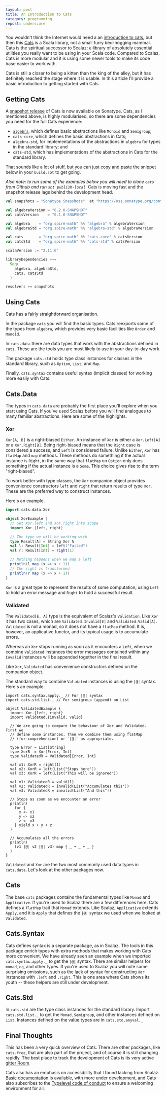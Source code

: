 ```yaml
---
layout: post
title: An Introduction to Cats
category: programming
repost: underscore
---
```


You wouldn't think the Internet would need a an [introduction to cats][cat-neuron], but then this [Cats][cats] is a Scala library, not a small furry bed-hogging mammal. Cats is the spiritual successor to Scalaz: a library of absolutely essential utilities you really want to be using in your Scala code. Compared to Scalaz, Cats is more modular and it is using some newer tools to make its code base easier to work with.

Cats is still a closer to being a kitten than the king of the alley, but it has definitely reached the stage where it is usable. In this article I'll provide a basic introduction to getting started with Cats.

<!-- more -->

## Getting Cats

A [snapshot release][cats-sonatype] of Cats is now available on Sonatype. Cats, as I mentioned above, is highly modularised, so there are some dependencies you need for the full Cats experience:

- [`algebra`][algebra], which defines basic abstractions like `Monoid` and `Semigroup`;
- `cats-core`, which defines the basic abstractions in Cats;
- `algebra-std`, for implementations of the abstractions in `algebra` for types in the standard library; and
- `cats-std`, which has implementations of the abstractions in Cats for the standard library.

That sounds like a lot of stuff, but you can just copy and paste the snippet below in your `build.sbt` to get going.

*Also note: to run some of the examples below you will need to clone `cats` from Github and run `sbt publish-local`.* Cats is moving fast and the snapshot release lags behind the development head.

~~~ scala
val snapshots = "Sonatype Snapshots"  at "https://oss.sonatype.org/content/repositories/snapshots"

val algebraVersion = "0.2.0-SNAPSHOT"
val catsVersion    = "0.1.0-SNAPSHOT"

val algebra    = "org.spire-math" %% "algebra" % algebraVersion
val algebraStd = "org.spire-math" %% "algebra-std" % algebraVersion

val cats       = "org.spire-math" %% "cats-core" % catsVersion
val catsStd    = "org.spire-math" %% "cats-std" % catsVersion

scalaVersion := "2.11.6"

libraryDependencies ++=
  Seq(
    algebra, algebraStd,
    cats, catsStd
  )

resolvers += snapshots
~~~ 

## Using Cats

Cats has a fairly straightforward organisation.

In the package `cats` you will find the basic types. Cats reexports some of the types from `algebra`, which provides very basic facilities like `Order` and `Monoid`.

In `cats.data` there are data types that work with the abstractions defined in `cats`. These are the tools you are most likely to use in your day-to-day work.

The package `cats.std` holds type class instances for classes in the standard library, such as `Option`, `List`, and `Map`.

Finally, `cats.syntax` contains useful syntax (implicit classes) for working more easily with Cats.

## Cats.Data

The types in `cats.data` are probably the first place you'll explore when you start using Cats. If you've used Scalaz before you will find analogues to many familiar abstractions. Here are some of the highlights.

### Xor

`Xor[A, B]` is a right-biased `Either`. An instance of `Xor` is either a `Xor.Left[A]` or a `Xor.Right[B]`.  Being right-biased means that the `Right` case is considered a success, and `Left` is considered failure. Unlike `Either`, `Xor` has `flatMap` and `map` methods. These methods do something if the actual instance is `Right`, in the same way that `flatMap` on `Option` only does something if the actual instance is a `Some`. This choice gives rise to the term "right-biased".

To work better with type classes, the `Xor` companion object provides convenience constructors `left` and  `right` that return results of type `Xor`. These are the preferred way to construct instances.

Here's an example.

~~~ scala
import cats.data.Xor

object XorExample {
  // Get Xor.left and Xor.right into scope
  import Xor.{left, right}

  // The type we will be working with
  type Result[A] = String Xor A
  val l: Result[Int] = left("Failed")
  val r: Result[Int] = right(1)

  // Nothing happens when we map a left
  println(l map (x => x + 1))
  // The right is transformed
  println(r map (x => x + 1))
}
~~~

`Xor` is a great type to represent the results of some computation, using `Left` to hold an error message and `Right` to hold a successful result.

### Validated

The `Validated[E, A]` type is the equivalent of Scalaz's `Validation`. Like `Xor` it has two cases, which are `Validated.Invalid[E]` and `Validated.Valid[A]`. `Validated` is not a monad, so it does not have a `flatMap` method. It is, however, an applicative functor, and its typical usage is to accumulate errors. 

Whereas an `Xor` stops running as soon as it encounters a `Left`, when we combine `Validated` instances the error messages contained within any `Invalid` instances will be appended together in the final result.

Like `Xor`, `Validated` has convenience constructors defined on the companion object.

The standard way to combine `Validated` instances is using the `|@|` syntax. Here's an example.

~~~ scalated, Xor}
import cats.syntax.apply._ // For |@| syntax
import cats.std.list._ // For semigroup (append) on List

object ValidatedExample {
  import Xor.{left, right}
  import Validated.{invalid, valid}

  // We are going to compare the behaviour of Xor and Validated.  First we
  // define some instances. Then we combine them using flatMap
  // (for-comprehension) or `|@|` as appropriate.

  type Error = List[String]
  type XorR  = Xor[Error, Int]
  type ValidatedR = Validated[Error, Int]

  val x1: XorR = right(1)
  val x2: XorR = left(List("Stops here"))
  val x3: XorR = left(List("This will be ignored"))

  val v1: ValidatedR = valid(1)
  val v2: ValidatedR = invalid(List("Accumulates this"))
  val v3: ValidatedR = invalid(List("And this"))

  // Stops as soon as we encounter an error
  println(
    for {
      x <- x1
      y <- x2
      z <- x3
    } yield x + y + z
  )

  // Accumulates all the errors
  println(
    (v1 |@| v2 |@| v3) map { _ + _ + _ }
  )
}
~~~

`Validated` and `Xor` are the two most commonly used data types in `cats.data`. Let's look at the other packages now.

## Cats

The base `cats` packages contains the fundamental types like `Monad` and `Applicative`. If you're used to Scalaz there are a few differences here. Cats defines a `FlatMap` trait that `Monad` extends. Like Scalaz, `Applicative` extends `Apply`, and it is `Apply` that defines the `|@|` syntax we used when we looked at `Validated`. 

## Cats.Syntax

Cats defines syntax is a separate package, as in Scalaz. The tools in this package enrich types with extra methods that makes working with Cats more convenient. We have already seen an example when we imported `cats.syntax.apply._` to get the `|@|` syntax. There are similar helpers for `monad`, `eq`, and other types. If you're used to Scalaz you will note some surprising omissions, such as the lack of syntax for constructing `Xor` instances with `.left` and `.right`. This is one area where Cats shows its youth -- these helpers are still under development. 

## Cats.Std

In `cats.std` are the type class instances for the standard library. Import `cats.std.list._` to get the `Monad`, `Semigroup`, and other instances defined on `List`. Instances defined on the value types are in `cats.std.anyval._`

## Final Thoughts

This has been a very quick overview of Cats. There are other packages, like `cats.free`, that are also part of the project, and of course it is still changing rapidly. The best place to track the development of Cats is its very active [gitter Room][cats-gitter].

Cats also has an emphasis on accessibility that I found lacking from Scalaz. [Basic documentation][cats-docs] is available, with more under development, and Cats also subscribes to the [Typelevel code of conduct][conduct] to ensure a welcoming environment for all.

[cats]: https://github.com/non/cats
[cats-sonatype]: https://oss.sonatype.org/content/repositories/snapshots/org/spire-math/
[algebra]: https://github.com/non/algebra
[conduct]: http://typelevel.org/conduct.html
[cat-neuron]: http://www.eetimes.com/document.asp?doc_id=1266579
[cats-gitter]: https://gitter.im/non/cats
[cats-docs]: http://non.github.io/cats/

